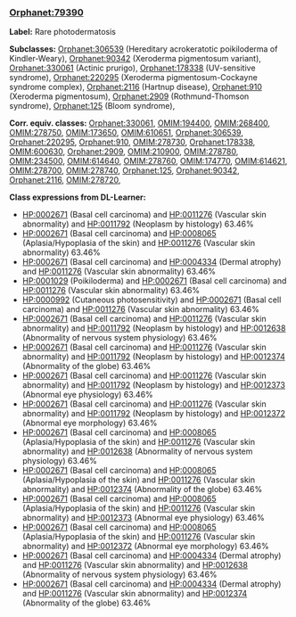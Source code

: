 
### [Orphanet:79390](http://www.orpha.net/ORDO/Orphanet_79390)
**Label:** Rare photodermatosis

**Subclasses:** [Orphanet:306539](http://www.orpha.net/ORDO/Orphanet_306539) (Hereditary acrokeratotic poikiloderma of Kindler-Weary), [Orphanet:90342](http://www.orpha.net/ORDO/Orphanet_90342) (Xeroderma pigmentosum variant), [Orphanet:330061](http://www.orpha.net/ORDO/Orphanet_330061) (Actinic prurigo), [Orphanet:178338](http://www.orpha.net/ORDO/Orphanet_178338) (UV-sensitive syndrome), [Orphanet:220295](http://www.orpha.net/ORDO/Orphanet_220295) (Xeroderma pigmentosum-Cockayne syndrome complex), [Orphanet:2116](http://www.orpha.net/ORDO/Orphanet_2116) (Hartnup disease), [Orphanet:910](http://www.orpha.net/ORDO/Orphanet_910) (Xeroderma pigmentosum), [Orphanet:2909](http://www.orpha.net/ORDO/Orphanet_2909) (Rothmund-Thomson syndrome), [Orphanet:125](http://www.orpha.net/ORDO/Orphanet_125) (Bloom syndrome), 

**Corr. equiv. classes:** [Orphanet:330061](http://www.orpha.net/ORDO/Orphanet_330061), [OMIM:194400](http://purl.obolibrary.org/obo/OMIM_194400), [OMIM:268400](http://purl.obolibrary.org/obo/OMIM_268400), [OMIM:278750](http://purl.obolibrary.org/obo/OMIM_278750), [OMIM:173650](http://purl.obolibrary.org/obo/OMIM_173650), [OMIM:610651](http://purl.obolibrary.org/obo/OMIM_610651), [Orphanet:306539](http://www.orpha.net/ORDO/Orphanet_306539), [Orphanet:220295](http://www.orpha.net/ORDO/Orphanet_220295), [Orphanet:910](http://www.orpha.net/ORDO/Orphanet_910), [OMIM:278730](http://purl.obolibrary.org/obo/OMIM_278730), [Orphanet:178338](http://www.orpha.net/ORDO/Orphanet_178338), [OMIM:600630](http://purl.obolibrary.org/obo/OMIM_600630), [Orphanet:2909](http://www.orpha.net/ORDO/Orphanet_2909), [OMIM:210900](http://purl.obolibrary.org/obo/OMIM_210900), [OMIM:278780](http://purl.obolibrary.org/obo/OMIM_278780), [OMIM:234500](http://purl.obolibrary.org/obo/OMIM_234500), [OMIM:614640](http://purl.obolibrary.org/obo/OMIM_614640), [OMIM:278760](http://purl.obolibrary.org/obo/OMIM_278760), [OMIM:174770](http://purl.obolibrary.org/obo/OMIM_174770), [OMIM:614621](http://purl.obolibrary.org/obo/OMIM_614621), [OMIM:278700](http://purl.obolibrary.org/obo/OMIM_278700), [OMIM:278740](http://purl.obolibrary.org/obo/OMIM_278740), [Orphanet:125](http://www.orpha.net/ORDO/Orphanet_125), [Orphanet:90342](http://www.orpha.net/ORDO/Orphanet_90342), [Orphanet:2116](http://www.orpha.net/ORDO/Orphanet_2116), [OMIM:278720](http://purl.obolibrary.org/obo/OMIM_278720), 

**Class expressions from DL-Learner:**

- [HP:0002671](http://purl.obolibrary.org/obo/HP_0002671) (Basal cell carcinoma) and [HP:0011276](http://purl.obolibrary.org/obo/HP_0011276) (Vascular skin abnormality) and [HP:0011792](http://purl.obolibrary.org/obo/HP_0011792) (Neoplasm by histology) 63.46%
- [HP:0002671](http://purl.obolibrary.org/obo/HP_0002671) (Basal cell carcinoma) and [HP:0008065](http://purl.obolibrary.org/obo/HP_0008065) (Aplasia/Hypoplasia of the skin) and [HP:0011276](http://purl.obolibrary.org/obo/HP_0011276) (Vascular skin abnormality) 63.46%
- [HP:0002671](http://purl.obolibrary.org/obo/HP_0002671) (Basal cell carcinoma) and [HP:0004334](http://purl.obolibrary.org/obo/HP_0004334) (Dermal atrophy) and [HP:0011276](http://purl.obolibrary.org/obo/HP_0011276) (Vascular skin abnormality) 63.46%
- [HP:0001029](http://purl.obolibrary.org/obo/HP_0001029) (Poikiloderma) and [HP:0002671](http://purl.obolibrary.org/obo/HP_0002671) (Basal cell carcinoma) and [HP:0011276](http://purl.obolibrary.org/obo/HP_0011276) (Vascular skin abnormality) 63.46%
- [HP:0000992](http://purl.obolibrary.org/obo/HP_0000992) (Cutaneous photosensitivity) and [HP:0002671](http://purl.obolibrary.org/obo/HP_0002671) (Basal cell carcinoma) and [HP:0011276](http://purl.obolibrary.org/obo/HP_0011276) (Vascular skin abnormality) 63.46%
- [HP:0002671](http://purl.obolibrary.org/obo/HP_0002671) (Basal cell carcinoma) and [HP:0011276](http://purl.obolibrary.org/obo/HP_0011276) (Vascular skin abnormality) and [HP:0011792](http://purl.obolibrary.org/obo/HP_0011792) (Neoplasm by histology) and [HP:0012638](http://purl.obolibrary.org/obo/HP_0012638) (Abnormality of nervous system physiology) 63.46%
- [HP:0002671](http://purl.obolibrary.org/obo/HP_0002671) (Basal cell carcinoma) and [HP:0011276](http://purl.obolibrary.org/obo/HP_0011276) (Vascular skin abnormality) and [HP:0011792](http://purl.obolibrary.org/obo/HP_0011792) (Neoplasm by histology) and [HP:0012374](http://purl.obolibrary.org/obo/HP_0012374) (Abnormality of the globe) 63.46%
- [HP:0002671](http://purl.obolibrary.org/obo/HP_0002671) (Basal cell carcinoma) and [HP:0011276](http://purl.obolibrary.org/obo/HP_0011276) (Vascular skin abnormality) and [HP:0011792](http://purl.obolibrary.org/obo/HP_0011792) (Neoplasm by histology) and [HP:0012373](http://purl.obolibrary.org/obo/HP_0012373) (Abnormal eye physiology) 63.46%
- [HP:0002671](http://purl.obolibrary.org/obo/HP_0002671) (Basal cell carcinoma) and [HP:0011276](http://purl.obolibrary.org/obo/HP_0011276) (Vascular skin abnormality) and [HP:0011792](http://purl.obolibrary.org/obo/HP_0011792) (Neoplasm by histology) and [HP:0012372](http://purl.obolibrary.org/obo/HP_0012372) (Abnormal eye morphology) 63.46%
- [HP:0002671](http://purl.obolibrary.org/obo/HP_0002671) (Basal cell carcinoma) and [HP:0008065](http://purl.obolibrary.org/obo/HP_0008065) (Aplasia/Hypoplasia of the skin) and [HP:0011276](http://purl.obolibrary.org/obo/HP_0011276) (Vascular skin abnormality) and [HP:0012638](http://purl.obolibrary.org/obo/HP_0012638) (Abnormality of nervous system physiology) 63.46%
- [HP:0002671](http://purl.obolibrary.org/obo/HP_0002671) (Basal cell carcinoma) and [HP:0008065](http://purl.obolibrary.org/obo/HP_0008065) (Aplasia/Hypoplasia of the skin) and [HP:0011276](http://purl.obolibrary.org/obo/HP_0011276) (Vascular skin abnormality) and [HP:0012374](http://purl.obolibrary.org/obo/HP_0012374) (Abnormality of the globe) 63.46%
- [HP:0002671](http://purl.obolibrary.org/obo/HP_0002671) (Basal cell carcinoma) and [HP:0008065](http://purl.obolibrary.org/obo/HP_0008065) (Aplasia/Hypoplasia of the skin) and [HP:0011276](http://purl.obolibrary.org/obo/HP_0011276) (Vascular skin abnormality) and [HP:0012373](http://purl.obolibrary.org/obo/HP_0012373) (Abnormal eye physiology) 63.46%
- [HP:0002671](http://purl.obolibrary.org/obo/HP_0002671) (Basal cell carcinoma) and [HP:0008065](http://purl.obolibrary.org/obo/HP_0008065) (Aplasia/Hypoplasia of the skin) and [HP:0011276](http://purl.obolibrary.org/obo/HP_0011276) (Vascular skin abnormality) and [HP:0012372](http://purl.obolibrary.org/obo/HP_0012372) (Abnormal eye morphology) 63.46%
- [HP:0002671](http://purl.obolibrary.org/obo/HP_0002671) (Basal cell carcinoma) and [HP:0004334](http://purl.obolibrary.org/obo/HP_0004334) (Dermal atrophy) and [HP:0011276](http://purl.obolibrary.org/obo/HP_0011276) (Vascular skin abnormality) and [HP:0012638](http://purl.obolibrary.org/obo/HP_0012638) (Abnormality of nervous system physiology) 63.46%
- [HP:0002671](http://purl.obolibrary.org/obo/HP_0002671) (Basal cell carcinoma) and [HP:0004334](http://purl.obolibrary.org/obo/HP_0004334) (Dermal atrophy) and [HP:0011276](http://purl.obolibrary.org/obo/HP_0011276) (Vascular skin abnormality) and [HP:0012374](http://purl.obolibrary.org/obo/HP_0012374) (Abnormality of the globe) 63.46%


